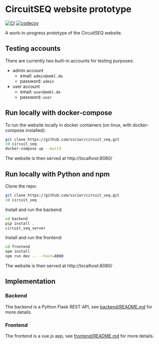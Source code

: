 # CircuitSEQ website prototype
[![CI](https://github.com/ssciwr/circuit_seq/actions/workflows/ci.yml/badge.svg)](https://github.com/ssciwr/circuit_seq/actions/workflows/ci.yml)
[![codecov](https://codecov.io/gh/ssciwr/circuit_seq/branch/main/graph/badge.svg?token=Z8fyKbjrHd)](https://codecov.io/gh/ssciwr/circuit_seq)

A work-in-progress prototype of the CircuitSEQ website.

## Testing accounts

There are currently two built-in accounts for testing purposes:

- admin account
	- email: `admin@embl.de`
	- password: `admin`
- user account
	- email: `user@embl.de`
	- password: `user`

## Run locally with docker-compose

To run the website locally in docker containers (on linux, with docker-compose installed):

```sh
git clone https://github.com/ssciwr/circuit_seq.git
cd circuit_seq
docker-compose up --build
```

The website is then served at http://localhost:8080/

## Run locally with Python and npm

Clone the repo:
```sh
git clone https://github.com/ssciwr/circuit_seq.git
cd circuit_seq
```
Install and run the backend:
```sh
cd backend
pip install .
circuit_seq_server
```
Install and run the frontend:
```sh
cd frontend
npm install
npm run dev -- --host=8080
```

The website is then served at http://localhost:8080/

## Implementation

### Backend

The backend is a Python Flask REST API, see [backend/README.md](backend/README.md) for more details.

### Frontend

The frontend is a vue.js app, see [frontend/README.md](frontend/README.md) for more details.
